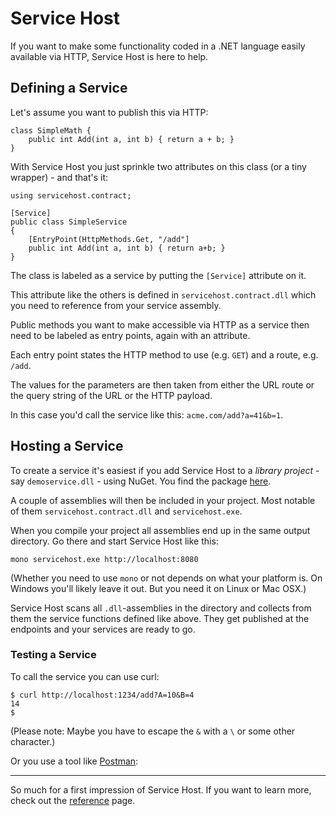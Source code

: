 # Service Host
If you want to make some functionality coded in a .NET language easily available via HTTP, Service Host is here to help.

## Defining a Service
Let's assume you want to publish this via HTTP:

```
class SimpleMath {
    public int Add(int a, int b) { return a + b; }
}
```

With Service Host you just sprinkle two attributes on this class (or a tiny wrapper) - and that's it:

```
using servicehost.contract;

[Service]
public class SimpleService
{
    [EntryPoint(HttpMethods.Get, "/add"]
    public int Add(int a, int b) { return a+b; }
}
```

The class is labeled as a service by putting the `[Service]` attribute on it.

This attribute like the others is defined in `servicehost.contract.dll` which you need to reference from your service assembly.

Public methods you want to make accessible via HTTP as a service then need to be labeled as entry points, again with an attribute.

Each entry point states the HTTP method to use (e.g. `GET`) and a route, e.g. `/add`.

The values for the parameters are then taken from either the URL route or the query string of the URL or the HTTP payload.

In this case you'd call the service like this: `acme.com/add?a=41&b=1`.

## Hosting a Service
To create a service it's easiest if you add Service Host to a *library project* - say `demoservice.dll` - using NuGet. You find the package [here](https://www.nuget.org/packages/servicehost/).

A couple of assemblies will then be included in your project. Most notable of them `servicehost.contract.dll` and `servicehost.exe`.

When you compile your project all assemblies end up in the same output directory. Go there and start Service Host like this:

```
mono servicehost.exe http://localhost:8080
```

(Whether you need to use `mono` or not depends on what your platform is. On Windows you'll likely leave it out. But you need it on Linux or Mac OSX.)

Service Host scans all `.dll`-assemblies in the directory and collects from them the service functions defined like above. They get published at the endpoints and your services are ready to go.


### Testing a Service
To call the service you can use curl:

```
$ curl http://localhost:1234/add?A=10&B=4
14
$
```

(Please note: Maybe you have to escape the `&` with a `\` or some other character.)

Or you use a tool like [Postman](https://www.getpostman.com):

---

So much for a first impression of Service Host. If you want to learn more, check out the [reference](doc/reference.md) page.